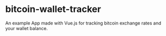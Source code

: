 # bitcoin-wallet-tracker
An example App made with Vue.js for tracking bitcoin exchange rates and your wallet balance.
